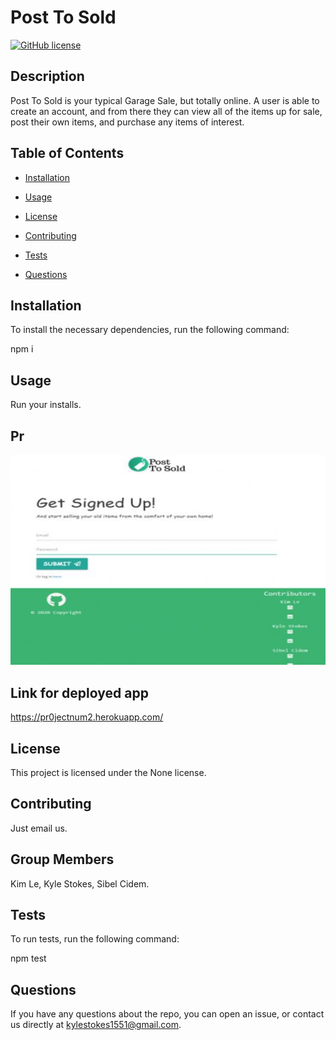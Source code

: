 
# Post To Sold
[![GitHub license](https://img.shields.io/badge/license-None-important.svg)](https://pr0jectnum2.herokuapp.com/)

## Description

Post To Sold is your typical Garage Sale, but totally online.  A user is able to create an account, and from there they can view all of the items up for sale, post their own items, and purchase any items of interest.

## Table of Contents

* [Installation](#installation)

* [Usage](#usage)

* [License](#license)

* [Contributing](#contributing)

* [Tests](#tests)

* [Questions](#questions)

## Installation

To install the necessary dependencies, run the following command:

npm i

## Usage

Run your installs.

## Pr

![](https://github.com/seebell/seebell.github.io/blob/master/assets/images/pts400.jpg)<br>

## Link for deployed app

https://pr0jectnum2.herokuapp.com/

## License

This project is licensed under the None license.

## Contributing

Just email us.

## Group Members
Kim Le, Kyle Stokes,  Sibel Cidem.  

## Tests

To run tests, run the following command:

npm test

## Questions

If you have any questions about the repo, you can open an issue, or contact us directly at kylestokes1551@gmail.com.
